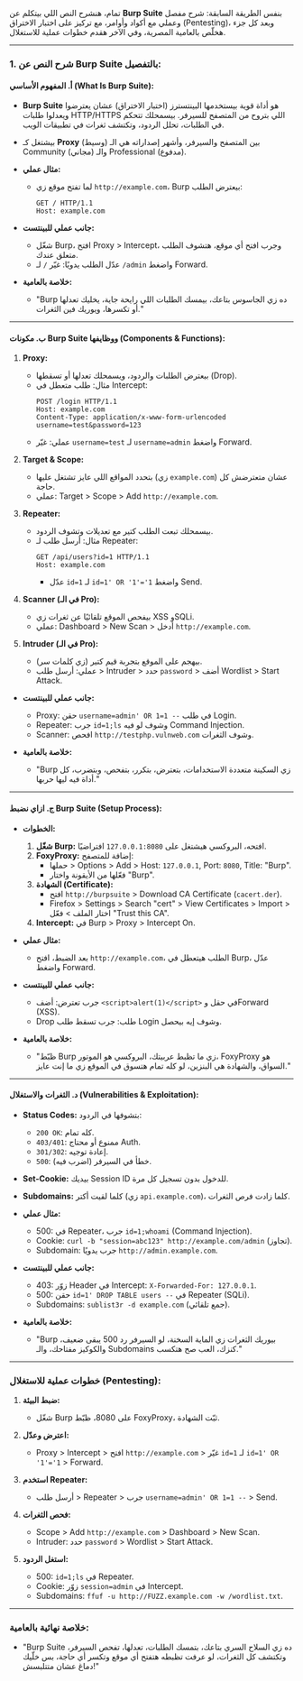 تمام، هنشرح النص اللي بيتكلم عن **Burp Suite** بنفس الطريقة السابقة: شرح مفصل وعملي مع أكواد وأوامر، مع تركيز على اختبار الاختراق (Pentesting)، وبعد كل جزء هخلّص بالعامية المصرية، وفي الآخر هقدم خطوات عملية للاستغلال.

---

### **1. شرح النص عن Burp Suite بالتفصيل:**

#### **أ. المفهوم الأساسي (What Is Burp Suite):**
- **Burp Suite** هو أداة قوية بيستخدمها البينتسترز (اختبار الاختراق) عشان يعترضوا ويعدلوا طلبات HTTP/HTTPS اللي بتروح من المتصفح للسيرفر. بيسمحلك تتحكم في الطلبات، تحلل الردود، وتكتشف ثغرات في تطبيقات الويب.
- بيشتغل كـ **Proxy** (وسيط) بين المتصفح والسيرفر، وأشهر إصداراته هي الـ Community (مجاني) والـ Professional (مدفوع).

- **مثال عملي:**
  - لما تفتح موقع زي `http://example.com`، Burp بيعترض الطلب:
    ```
    GET / HTTP/1.1
    Host: example.com
    ```

- **جانب عملي للبينتست:**
  - شغّل Burp، افتح Proxy > Intercept، وجرب افتح أي موقع، هتشوف الطلب متعلق عندك.
  - عدّل الطلب يدويًا: غيّر `/` لـ `/admin` واضغط Forward.

- **خلاصة بالعامية:**
  - "Burp ده زي الجاسوس بتاعك، بيمسك الطلبات اللي رايحة جاية، يخليك تعدلها أو تكسرها، ويوريك فين الثغرات."

---

#### **ب. مكونات Burp Suite ووظايفها (Components & Functions):**

1. **Proxy:**
   - بيعترض الطلبات والردود، ويسمحلك تعدلها أو تسقطها (Drop).
   - مثال: طلب متعطل في Intercept:
     ```
     POST /login HTTP/1.1
     Host: example.com
     Content-Type: application/x-www-form-urlencoded
     username=test&password=123
     ```
   - عملي: غيّر `username=test` لـ `username=admin` واضغط Forward.

2. **Target & Scope:**
   - بتحدد المواقع اللي عايز تشتغل عليها (زي `example.com`) عشان متعترضش كل حاجة.
   - عملي: Target > Scope > Add `http://example.com`.

3. **Repeater:**
   - بيسمحلك تبعت الطلب كتير مع تعديلات وتشوف الردود.
   - مثال: أرسل طلب لـ Repeater:
     ```
     GET /api/users?id=1 HTTP/1.1
     Host: example.com
     ```
     - عدّل `id=1` لـ `id=1' OR '1'='1` واضغط Send.

4. **Scanner (في الـ Pro):**
   - بيفحص الموقع تلقائيًا عن ثغرات زي XSS وSQLi.
   - عملي: Dashboard > New Scan > أدخل `http://example.com`.

5. **Intruder (في الـ Pro):**
   - بيهجم على الموقع بتجربة قيم كتير (زي كلمات سر).
   - عملي: أرسل طلب > Intruder > حدد `password` > أضف Wordlist > Start Attack.

- **جانب عملي للبينتست:**
  - Proxy: حقن `username=admin' OR 1=1 --` في طلب Login.
  - Repeater: جرب `id=1;ls` وشوف لو فيه Command Injection.
  - Scanner: افحص `http://testphp.vulnweb.com` وشوف الثغرات.

- **خلاصة بالعامية:**
  - "Burp زي السكينة متعددة الاستخدامات، بتعترض، بتكرر، بتفحص، وبتضرب، كل أداة فيه ليها حربها."

---

#### **ج. ازاي نضبط Burp Suite (Setup Process):**
- **الخطوات:**
  1. **شغّل Burp:** افتحه، البروكسي هيشتغل على `127.0.0.1:8080` افتراضيًا.
  2. **FoxyProxy:** إضافة للمتصفح:
     - حملها > Options > Add > Host: `127.0.0.1`, Port: `8080`, Title: "Burp".
     - فعّلها من الأيقونة واختار "Burp".
  3. **الشهادة (Certificate):**
     - افتح `http://burpsuite` > Download CA Certificate (`cacert.der`).
     - Firefox > Settings > Search "cert" > View Certificates > Import > اختار الملف > فعّل "Trust this CA".
  4. **Intercept:** في Burp > Proxy > Intercept On.

- **مثال عملي:**
  - بعد الضبط، افتح `http://example.com`، الطلب هيتعطل في Burp، عدّل واضغط Forward.

- **جانب عملي للبينتست:**
  - جرب تعترض: أضف `<script>alert(1)</script>` في حقل وForward (XSS).
  - Drop طلب: جرب تسقط طلب Login وشوف إيه بيحصل.

- **خلاصة بالعامية:**
  - "ظبّط Burp زي ما تظبط عربيتك، البروكسي هو الموتور، FoxyProxy هو السواق، والشهادة هي البنزين، لو كله تمام هتسوق في الموقع زي ما إنت عايز."

---

#### **د. الثغرات والاستغلال (Vulnerabilities & Exploitation):**
- **Status Codes:** بتشوفها في الردود:
  - `200 OK`: كله تمام.
  - `403/401`: ممنوع أو محتاج Auth.
  - `301/302`: إعادة توجيه.
  - `500`: خطأ في السيرفر (اضرب فيه).
- **Set-Cookie:** بيديك Session ID للدخول بدون تسجيل كل مرة.
- **Subdomains:** كلما لقيت أكتر (زي `api.example.com`)، كلما زادت فرص الثغرات.

- **مثال عملي:**
  - 500: في Repeater، جرب `id=1;whoami` (Command Injection).
  - Cookie: `curl -b "session=abc123" http://example.com/admin` (تجاوز).
  - Subdomain: جرب يدويًا `http://admin.example.com`.

- **جانب عملي للبينتست:**
  - 403: زوّر Header في Intercept: `X-Forwarded-For: 127.0.0.1`.
  - 500: حقن `id=1' DROP TABLE users --` في Repeater (SQLi).
  - Subdomains: `sublist3r -d example.com` (جمع تلقائي).

- **خلاصة بالعامية:**
  - "Burp بيوريك الثغرات زي الماية السخنة، لو السيرفر رد 500 يبقى ضعيف، والكوكيز مفتاحك، والـ Subdomains كنزك، العب صح هتكسب."

---

### **خطوات عملية للاستغلال (Pentesting):**
1. **ضبط البيئة:**
   - شغّل Burp على 8080، ظبّط FoxyProxy، ثبّت الشهادة.

2. **اعترض وعدّل:**
   - Proxy > Intercept > افتح `http://example.com` > غيّر `id=1` لـ `id=1' OR '1'='1` > Forward.

3. **استخدم Repeater:**
   - أرسل طلب > Repeater > جرب `username=admin' OR 1=1 --` > Send.

4. **فحص الثغرات:**
   - Scope > Add `http://example.com` > Dashboard > New Scan.
   - Intruder: حدد `password` > Wordlist > Start Attack.

5. **استغل الردود:**
   - 500: `id=1;ls` في Repeater.
   - Cookie: زوّر `session=admin` في Intercept.
   - Subdomains: `ffuf -u http://FUZZ.example.com -w /wordlist.txt`.

---

### **خلاصة نهائية بالعامية:**
- "Burp Suite ده زي السلاح السري بتاعك، بتمسك الطلبات، تعدلها، تفحص السيرفر، وتكتشف كل الثغرات، لو عرفت تظبطه هتفتح أي موقع وتكسر أي حاجة، بس خلّيك دماغ عشان متتلبسش!"